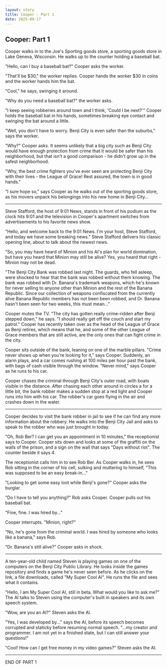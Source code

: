 ```yaml
---
layout: story
title: Cooper - Part 1
date: 2025-09-17
---
```

## Cooper: Part 1
Cooper walks in to the Joe's Sporting goods store, a sporting goods store in Lake Geneva, Wisconsin. He walks up to the counter holding a baseball bat.

"Hello, can I buy a baseball bat?" Cooper asks the worker.

"That'll be $30," the worker replies. Cooper hands the worker $30 in coins and the worker hands him
the bat.

"Cool," he says, swinging it around.

"Why do you need a baseball bat?" the worker asks.

"I keep seeing robberies around town and I think, 'Could I be next?'" Cooper holds the baseball bat in his hands, sometimes breaking eye contact and swinging
the bat around a little.

"Well, you don't have to worry. Benji City is even safer than the suburbs," says the worker.

"Why?" Cooper asks. It seems unlikely that a big city such as Benji City would have enough protection from crime that it would be safer than his neighborhood,
but that isn't a good comparison - he didn't grow up in the safest neighborhood.

"Why, the best crime fighters you've ever seen are protecting Benji City with their lives - the League of Grace! Rest assured, the town is in good hands."

"I sure hope so," says Cooper as he walks out of the sporting goods store, as his movers unpack his belongings into his new home in Benji City...

---

Steve Stafford, the host of 9:01 News, stands in front of his podium as the clock hits 9:01 and the television in Cooper's apartment switches from advertisements
to his favorite news show.

"Hello, and welcome back to the 9:01 News. I'm your host, Steve Stafford, and today we have some breaking news." Steve Stafford delivers his classic opening line, about
to talk about the newest news.

"So, you may have heard of Minion and his AI's plan for world domination, but have you heard that Minion may still be alive? Yes, you heard that right - Minion may not be
dead.

"The Benji City Bank was robbed last night. The guards, who fell asleep, were shocked to hear that the bank was robbed without them knowing. The bank was robbed with Dr. 
Banana's trademark weapons, which he's known for never selling to anyone other than Minion and the rest of the Banana Republic. Since our collection of weapons confiscated from
the currently alive Banana Republic members has not been been robbed, and Dr. Banana hasn't been seen for two weeks, this must mean..."

Cooper mutes the TV. "The city has gotten really crime-ridden after Benji stepped down," he says. "I should really get off the couch and start my patrol." Cooper has recently
taken over as the head of the League of Grace as Benji retires, which means that he, and some of the other League of Grace members that are still active, are the only ones
that can fight crime in the city.

Cooper sits outside of the bank, leaning on one of the marble pillars. "Crime never shows up when you're looking for it," says Cooper. Suddenly, an alarm plays, and a car comes
rushing at 100 miles per hour past the bank, with bags of cash visible through the window. "Never mind," says Cooper as he runs to his car.

Cooper chases the criminal through Benji City's outer road, with boats visible in the distance. After chasing each other around in circles a for a little bit, the bank robber
makes a sudden stop at a red light and Cooper runs into him with his car. The robber's car goes flying in the air and crashes down in the water.

---

Cooper decides to visit the bank robber in jail to see if he can find any more information about the robbery. He walks into the Benji City Jail and asks to speak to the
robber who was just brought in today.

"Oh, Rob Ber? I can get you an appointment in 10 minutes," the receptionist says to Cooper. Cooper sits down and looks at some of the graffiti on the walls of the prison,
and a sign on the wall that says "Days without riot". The counter beside it says 4.

The receptionist calls him in to see Rob Ber. As Cooper walks in, he sees Rob sitting in the corner of his cell, sulking and muttering to himself, "This was supposed to
be an easy break-in..."

"Looking to get some easy loot while Benji's gone?" Cooper asks the burglar.

"Do I have to tell you anything?" Rob asks Cooper. Cooper pulls out his baseball bat.

"Fine, fine. I was hired by..."

Cooper interrupts. "Minion, right?"

"No, he's gone from the criminal world. I was hired by someone who looks like a banana," says Rob.

"Dr. Banana's still alive?" Cooper asks in shock.

---

A ten-year-old child named Steven is playing games on one of the computers on the Benji City Public Library. He looks inside the games repository and finds a game he's never
seen before. As he clicks on the link, a file downloads, called "My Super Cool AI". He runs the file and sees what it contains.

"Hello, I am My Super Cool AI, still in beta. What would you like to ask me?" The AI talks to Steven using the computer's built in speakers and its own speech system.

"Wow, are you an AI?" Steven asks the AI.

"Yes, I was developed by..." says the AI, before its speech becomes corrupted and staticky before resuming normal speech. "...my creator and programmer. I am not yet
in a finished state, but I can still answer your questions!"

"Cool! How can I get free money in my video games?" Steven asks the AI.

---

END OF PART 1